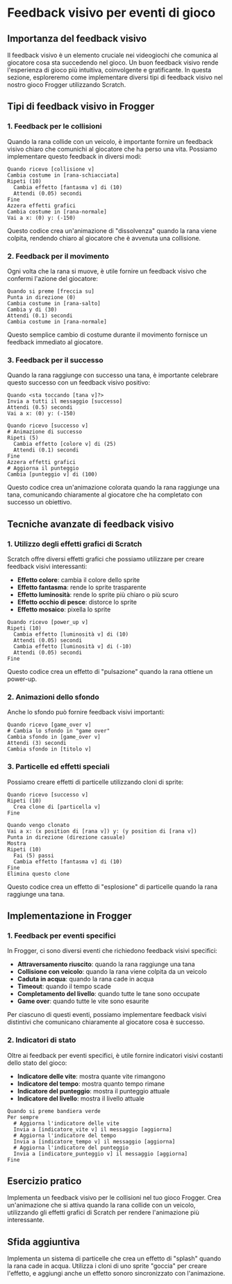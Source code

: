 # Feedback visivo per eventi di gioco

## Importanza del feedback visivo

Il feedback visivo è un elemento cruciale nei videogiochi che comunica al giocatore cosa sta succedendo nel gioco. Un buon feedback visivo rende l'esperienza di gioco più intuitiva, coinvolgente e gratificante. In questa sezione, esploreremo come implementare diversi tipi di feedback visivo nel nostro gioco Frogger utilizzando Scratch.

## Tipi di feedback visivo in Frogger

### 1. Feedback per le collisioni

Quando la rana collide con un veicolo, è importante fornire un feedback visivo chiaro che comunichi al giocatore che ha perso una vita. Possiamo implementare questo feedback in diversi modi:

```
Quando ricevo [collisione v]
Cambia costume in [rana-schiacciata]
Ripeti (10)
  Cambia effetto [fantasma v] di (10)
  Attendi (0.05) secondi
Fine
Azzera effetti grafici
Cambia costume in [rana-normale]
Vai a x: (0) y: (-150)
```

Questo codice crea un'animazione di "dissolvenza" quando la rana viene colpita, rendendo chiaro al giocatore che è avvenuta una collisione.

### 2. Feedback per il movimento

Ogni volta che la rana si muove, è utile fornire un feedback visivo che confermi l'azione del giocatore:

```
Quando si preme [freccia su]
Punta in direzione (0)
Cambia costume in [rana-salto]
Cambia y di (30)
Attendi (0.1) secondi
Cambia costume in [rana-normale]
```

Questo semplice cambio di costume durante il movimento fornisce un feedback immediato al giocatore.

### 3. Feedback per il successo

Quando la rana raggiunge con successo una tana, è importante celebrare questo successo con un feedback visivo positivo:

```
Quando <sta toccando [tana v]?>
Invia a tutti il messaggio [successo]
Attendi (0.5) secondi
Vai a x: (0) y: (-150)

Quando ricevo [successo v]
# Animazione di successo
Ripeti (5)
  Cambia effetto [colore v] di (25)
  Attendi (0.1) secondi
Fine
Azzera effetti grafici
# Aggiorna il punteggio
Cambia [punteggio v] di (100)
```

Questo codice crea un'animazione colorata quando la rana raggiunge una tana, comunicando chiaramente al giocatore che ha completato con successo un obiettivo.

## Tecniche avanzate di feedback visivo

### 1. Utilizzo degli effetti grafici di Scratch

Scratch offre diversi effetti grafici che possiamo utilizzare per creare feedback visivi interessanti:

- **Effetto colore**: cambia il colore dello sprite
- **Effetto fantasma**: rende lo sprite trasparente
- **Effetto luminosità**: rende lo sprite più chiaro o più scuro
- **Effetto occhio di pesce**: distorce lo sprite
- **Effetto mosaico**: pixella lo sprite

```
Quando ricevo [power_up v]
Ripeti (10)
  Cambia effetto [luminosità v] di (10)
  Attendi (0.05) secondi
  Cambia effetto [luminosità v] di (-10)
  Attendi (0.05) secondi
Fine
```

Questo codice crea un effetto di "pulsazione" quando la rana ottiene un power-up.

### 2. Animazioni dello sfondo

Anche lo sfondo può fornire feedback visivi importanti:

```
Quando ricevo [game_over v]
# Cambia lo sfondo in "game over"
Cambia sfondo in [game_over v]
Attendi (3) secondi
Cambia sfondo in [titolo v]
```

### 3. Particelle ed effetti speciali

Possiamo creare effetti di particelle utilizzando cloni di sprite:

```
Quando ricevo [successo v]
Ripeti (10)
  Crea clone di [particella v]
Fine

Quando vengo clonato
Vai a x: (x position di [rana v]) y: (y position di [rana v])
Punta in direzione (direzione casuale)
Mostra
Ripeti (10)
  Fai (5) passi
  Cambia effetto [fantasma v] di (10)
Fine
Elimina questo clone
```

Questo codice crea un effetto di "esplosione" di particelle quando la rana raggiunge una tana.

## Implementazione in Frogger

### 1. Feedback per eventi specifici

In Frogger, ci sono diversi eventi che richiedono feedback visivi specifici:

- **Attraversamento riuscito**: quando la rana raggiunge una tana
- **Collisione con veicolo**: quando la rana viene colpita da un veicolo
- **Caduta in acqua**: quando la rana cade in acqua
- **Timeout**: quando il tempo scade
- **Completamento del livello**: quando tutte le tane sono occupate
- **Game over**: quando tutte le vite sono esaurite

Per ciascuno di questi eventi, possiamo implementare feedback visivi distintivi che comunicano chiaramente al giocatore cosa è successo.

### 2. Indicatori di stato

Oltre ai feedback per eventi specifici, è utile fornire indicatori visivi costanti dello stato del gioco:

- **Indicatore delle vite**: mostra quante vite rimangono
- **Indicatore del tempo**: mostra quanto tempo rimane
- **Indicatore del punteggio**: mostra il punteggio attuale
- **Indicatore del livello**: mostra il livello attuale

```
Quando si preme bandiera verde
Per sempre
  # Aggiorna l'indicatore delle vite
  Invia a [indicatore_vite v] il messaggio [aggiorna]
  # Aggiorna l'indicatore del tempo
  Invia a [indicatore_tempo v] il messaggio [aggiorna]
  # Aggiorna l'indicatore del punteggio
  Invia a [indicatore_punteggio v] il messaggio [aggiorna]
Fine
```

## Esercizio pratico

Implementa un feedback visivo per le collisioni nel tuo gioco Frogger. Crea un'animazione che si attiva quando la rana collide con un veicolo, utilizzando gli effetti grafici di Scratch per rendere l'animazione più interessante.

## Sfida aggiuntiva

Implementa un sistema di particelle che crea un effetto di "splash" quando la rana cade in acqua. Utilizza i cloni di uno sprite "goccia" per creare l'effetto, e aggiungi anche un effetto sonoro sincronizzato con l'animazione.